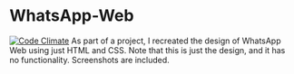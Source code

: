 # WhatsApp-Web
[![Code Climate](https://codeclimate.com/repos/57c740b125a9e31d2700062d/badges/0560cb12572199f7374a/gpa.svg)](https://codeclimate.com/repos/57c740b125a9e31d2700062d/feed)
As part of a project, I recreated the design of WhatsApp Web using just HTML and CSS. Note that this is just the design, and it has no functionality. Screenshots are included.
